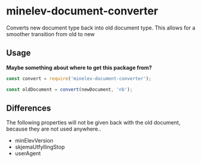 # minelev-document-converter

Converts new document type back into old document type. This allows for a smoother transition from old to new

## Usage

**Maybe something about where to get this package from?**

```javascript
const convert = require('minelev-document-converter');

const oldDocument = convert(newDocument, 'nb');
```

## Differences

The following properties will not be given back with the old document, because they are not used anywhere..

* minElevVersion
* skjemaUtfyllingStop
* userAgent